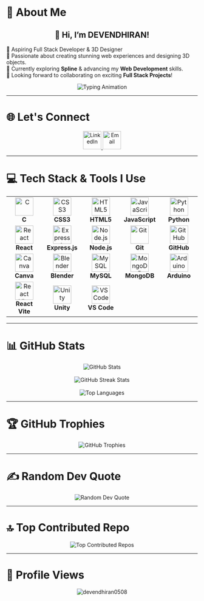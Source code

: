 # 💫 About Me
<div align="center">
  <h2>👋 Hi, I’m <strong>DEVENDHIRAN</strong>!</h2>
  <p align="left">
    🚀 Aspiring Full Stack Developer & 3D Designer<br>
    🎨 Passionate about creating stunning web experiences and designing 3D objects.<br>
    🌱 Currently exploring <strong>Spline</strong> & advancing my <strong>Web Development</strong> skills.<br>
    🤝 Looking forward to collaborating on exciting <strong>Full Stack Projects</strong>!
  </p>
  <img src="https://readme-typing-svg.herokuapp.com?font=Fira+Code&size=22&duration=4000&pause=1000&color=36BCF7&width=435&lines=Welcome+to+My+GitHub+Profile!;Exploring+the+Digital+World!;Crafting+Code+%26+Design!" alt="Typing Animation">
</div>

---

# 🌐 Let's Connect
<div align="center">
  <a href="https://linkedin.com/in/devendhiran-ganapathi" target="_blank">
    <img src="https://cdn.jsdelivr.net/gh/devicons/devicon/icons/linkedin/linkedin-original.svg" width="48" height="48" alt="LinkedIn">
  </a>
  <a href="mailto:devendhiran0508@gmail.com" target="_blank">
    <img src="https://img.icons8.com/?size=100&id=P7UIlhbpWzZm&format=png&color=000000" width="48" height="48" alt="Email">
  </a>
</div>

---

# 💻 Tech Stack & Tools I Use
<div align="center">
  <table>
    <tr>
      <td align="center" width="96"><img src="https://cdn.jsdelivr.net/gh/devicons/devicon/icons/c/c-original.svg" width="48" height="48" alt="C" /><br><strong>C</strong></td>
      <td align="center" width="96"><img src="https://cdn.jsdelivr.net/gh/devicons/devicon/icons/css3/css3-original.svg" width="48" height="48" alt="CSS3" /><br><strong>CSS3</strong></td>
      <td align="center" width="96"><img src="https://cdn.jsdelivr.net/gh/devicons/devicon/icons/html5/html5-original.svg" width="48" height="48" alt="HTML5" /><br><strong>HTML5</strong></td>
      <td align="center" width="96"><img src="https://cdn.jsdelivr.net/gh/devicons/devicon/icons/javascript/javascript-original.svg" width="48" height="48" alt="JavaScript" /><br><strong>JavaScript</strong></td>
      <td align="center" width="96"><img src="https://cdn.jsdelivr.net/gh/devicons/devicon/icons/python/python-original.svg" width="48" height="48" alt="Python" /><br><strong>Python</strong></td>
    </tr>
    <tr>
      <td align="center" width="96"><img src="https://cdn.jsdelivr.net/gh/devicons/devicon/icons/react/react-original.svg" width="48" height="48" alt="React" /><br><strong>React</strong></td>
      <td align="center" width="96"><img src="https://cdn.jsdelivr.net/gh/devicons/devicon/icons/express/express-original.svg" width="48" height="48" alt="Express.js" /><br><strong>Express.js</strong></td>
      <td align="center" width="96"><img src="https://cdn.jsdelivr.net/gh/devicons/devicon/icons/nodejs/nodejs-original.svg" width="48" height="48" alt="Node.js" /><br><strong>Node.js</strong></td>
      <td align="center" width="96"><img src="https://cdn.jsdelivr.net/gh/devicons/devicon/icons/git/git-original.svg" width="48" height="48" alt="Git" /><br><strong>Git</strong></td>
      <td align="center" width="96"><img src="https://cdn.jsdelivr.net/gh/devicons/devicon/icons/github/github-original.svg" width="48" height="48" alt="GitHub" /><br><strong>GitHub</strong></td>
    </tr>
    <tr>
      <td align="center" width="96"><img src="https://cdn.jsdelivr.net/gh/devicons/devicon/icons/canva/canva-original.svg" width="48" height="48" alt="Canva" /><br><strong>Canva</strong></td>
      <td align="center" width="96"><img src="https://cdn.jsdelivr.net/gh/devicons/devicon/icons/blender/blender-original.svg" width="48" height="48" alt="Blender" /><br><strong>Blender</strong></td>
      <td align="center" width="96"><img src="https://cdn.jsdelivr.net/gh/devicons/devicon/icons/mysql/mysql-original.svg" width="48" height="48" alt="MySQL" /><br><strong>MySQL</strong></td>
      <td align="center" width="96"><img src="https://cdn.jsdelivr.net/gh/devicons/devicon/icons/mongodb/mongodb-original.svg" width="48" height="48" alt="MongoDB" /><br><strong>MongoDB</strong></td>
      <td align="center" width="96"><img src="https://cdn.jsdelivr.net/gh/devicons/devicon/icons/arduino/arduino-original.svg" width="48" height="48" alt="Arduino" /><br><strong>Arduino</strong></td>
    </tr>
    <tr>
      <td align="center" width="96"><img src="https://cdn.jsdelivr.net/gh/devicons/devicon/icons/vitejs/vitejs-original.svg" width="48" height="48" alt="React Vite" /><br><strong>React Vite</strong></td>
      <td align="center" width="96"><img src="https://cdn.jsdelivr.net/gh/devicons/devicon/icons/unity/unity-original.svg" width="48" height="48" alt="Unity" /><br><strong>Unity</strong></td>
      <td align="center" width="96"><img src="https://cdn.jsdelivr.net/gh/devicons/devicon/icons/vscode/vscode-original.svg" width="48" height="48" alt="VS Code" /><br><strong>VS Code</strong></td>
    </tr>
  </table>
</div>

---

# 📊 GitHub Stats
<div align="center">
  <img src="https://github-readme-stats.vercel.app/api?username=devendhiran0508&theme=radical&hide_border=false&include_all_commits=true&count_private=true" alt="GitHub Stats" />
  <br><br>
  <img src="https://nirzak-streak-stats.vercel.app/?user=devendhiran0508&theme=radical&hide_border=false" alt="GitHub Streak Stats" />
  <br><br>
  <img src="https://github-readme-stats.vercel.app/api/top-langs/?username=devendhiran0508&theme=radical&hide_border=false&include_all_commits=true&count_private=true&layout=compact" alt="Top Languages" />
</div>

---

# 🏆 GitHub Trophies
<div align="center">
  <img src="https://github-profile-trophy.vercel.app/?username=devendhiran0508&theme=radical&no-frame=false&no-bg=true&margin-w=4" alt="GitHub Trophies" />
</div>

---

# ✍️ Random Dev Quote
<div align="center">
  <img src="https://quotes-github-readme.vercel.app/api?type=vertical&theme=radical" alt="Random Dev Quote" />
</div>

---

# 🔝 Top Contributed Repo
<div align="center">
  <img src="https://github-contributor-stats.vercel.app/api?username=devendhiran0508&limit=5&theme=radical&combine_all_yearly_contributions=true" alt="Top Contributed Repos" />
</div>

---

# 👀 Profile Views
<div align="center">
  <p align="center"> <img src="https://komarev.com/ghpvc/?username=devendhiran0508&label=Profile%20views&color=0e75b6&style=flat" alt="devendhiran0508" /> </p>
</div>

<!--<a href="https://visitcount.itsvg.in">
    <img src="https://visitcount.itsvg.in/api?id=devendhiran0508&icon=7&color=0" alt="Profile Views" />
  </a>-->
